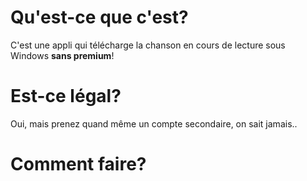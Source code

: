 # Qu'est-ce que c'est?
C'est une appli qui télécharge la chanson en cours de lecture sous Windows **sans premium**!

# Est-ce légal?
Oui, mais prenez quand même un compte secondaire, on sait jamais..

# Comment faire?

